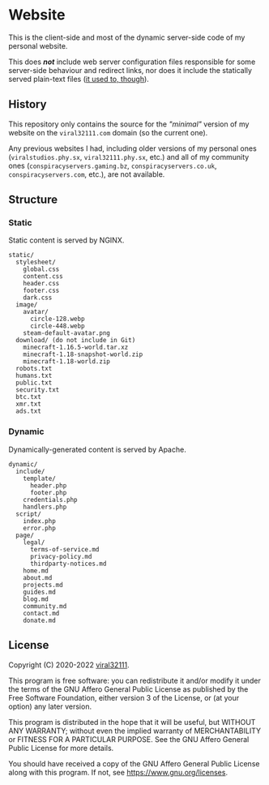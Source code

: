 # Website

This is the client-side and most of the dynamic server-side code of my personal website.

This does ***not*** include web server configuration files responsible for some server-side behaviour and redirect links, nor does it include the statically served plain-text files ([it used to, though](https://github.com/viral32111/website/tree/97112bc0af546a18bb101ea2c216911c30ef7e76)).

## History

This repository only contains the source for the *"minimal"* version of my website on the `viral32111.com` domain (so the current one).

Any previous websites I had, including older versions of my personal ones (`viralstudios.phy.sx`, `viral32111.phy.sx`, etc.) and all of my community ones (`conspiracyservers.gaming.bz`, `conspiracyservers.co.uk`, `conspiracyservers.com`, etc.), are not available.

## Structure

### Static

Static content is served by NGINX.

```
static/
  stylesheet/
    global.css
    content.css
    header.css
    footer.css
    dark.css
  image/
    avatar/
      circle-128.webp
      circle-448.webp
    steam-default-avatar.png
  download/ (do not include in Git)
    minecraft-1.16.5-world.tar.xz
    minecraft-1.18-snapshot-world.zip
    minecraft-1.18-world.zip
  robots.txt
  humans.txt
  public.txt
  security.txt
  btc.txt
  xmr.txt
  ads.txt
```

### Dynamic

Dynamically-generated content is served by Apache.

```
dynamic/
  include/
    template/
      header.php
      footer.php
    credentials.php
    handlers.php
  script/
    index.php
    error.php
  page/
    legal/
      terms-of-service.md
      privacy-policy.md
      thirdparty-notices.md
    home.md
    about.md
    projects.md
    guides.md
    blog.md
    community.md
    contact.md
    donate.md
```

## License

Copyright (C) 2020-2022 [viral32111](https://viral32111.com).

This program is free software: you can redistribute it and/or modify
it under the terms of the GNU Affero General Public License as
published by the Free Software Foundation, either version 3 of the
License, or (at your option) any later version.

This program is distributed in the hope that it will be useful,
but WITHOUT ANY WARRANTY; without even the implied warranty of
MERCHANTABILITY or FITNESS FOR A PARTICULAR PURPOSE. See the
GNU Affero General Public License for more details.

You should have received a copy of the GNU Affero General Public License
along with this program. If not, see https://www.gnu.org/licenses.
